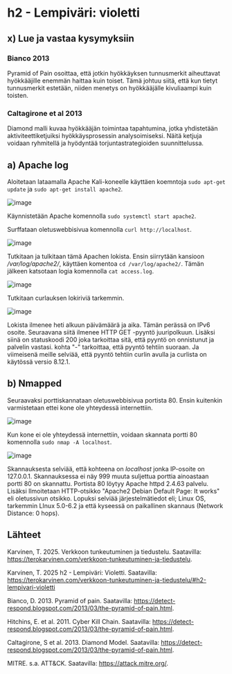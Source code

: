 # h2 - Lempiväri: violetti
## x) Lue ja vastaa kysymyksiin

### Bianco 2013
Pyramid of Pain osoittaa, että jotkin hyökkäyksen tunnusmerkit aiheuttavat hyökkääjille enemmän haittaa kuin toiset.
Tämä johtuu siitä, että kun tietyt tunnusmerkit estetään, niiden menetys on hyökkääjälle kivuliaampi kuin toisten.

### Caltagirone et al 2013
Diamond malli kuvaa hyökkääjän toimintaa tapahtumina, jotka yhdistetään aktiviteettiketjuiksi hyökkäysprosessin analysoimiseksi.
Näitä ketjuja voidaan ryhmitellä ja hyödyntää torjuntastrategioiden suunnittelussa.
## a) Apache log

Aloitetaan lataamalla Apache Kali-koneelle käyttäen koemntoja ``sudo apt-get update`` ja ``sudo apt-get install apache2``.

![image](https://github.com/user-attachments/assets/a2bf39d2-b26d-49c1-a4a2-925421b621f5)

Käynnistetään Apache komennolla ``sudo systemctl start apache2``.

Surffataan oletuswebbisivua komennolla ``curl http://localhost``.

![image](https://github.com/user-attachments/assets/f9f57d47-4a0a-4de3-ac3b-3f8a9e6bf86c)

Tutkitaan ja tulkitaan tämä Apachen lokista. Ensin siirrytään kansioon */var/log/apache2/*, käyttäen komentoa ``cd /var/log/apache2/``. Tämän jälkeen katsotaan logia komennolla ``cat access.log``.

![image](https://github.com/user-attachments/assets/5ad26a46-e45d-44ea-abf1-37b22f34aff4)

Tutkitaan curlauksen lokiriviä tarkemmin.

![image](https://github.com/user-attachments/assets/60ff47ef-397f-414a-a0ae-22651c4d0d1e)

Lokista ilmenee heti alkuun päivämäärä ja aika. Tämän perässä on IPv6 osoite. Seuraavana siitä ilmenee HTTP GET -pyyntö juuripolkuun. Lisäksi siinä on statuskoodi 200 joka tarkoittaa sitä, että pyyntö on onnistunut ja palvelin vastasi. kohta "-" tarkoittaa, että pyyntö tehtiin suoraan. Ja viimeisenä meille selviää, että pyyntö tehtiin curlin avulla ja curlista on käytössä versio 8.12.1.

## b) Nmapped

Seuraavaksi porttiskannataan oletuswebbisivua portista 80. Ensin kuitenkin varmistetaan ettei kone ole yhteydessä internettiin. 

![image](https://github.com/user-attachments/assets/efbe84f6-1f30-4d71-8098-d772a5a68ccf)

Kun kone ei ole yhteydessä internettiin, voidaan skannata portti 80 komennolla ``sudo nmap -A localhost``.

![image](https://github.com/user-attachments/assets/10be4e70-9041-43fc-a81d-3e30c1c743d3)

Skannauksesta selviää, että kohteena on *localhost* jonka IP-osoite on 127.0.0.1.  Skannauksessa ei näy 999 muuta suljettua porttia ainoastaan portti 80 on skannattu. Portista 80 löytyy Apache httpd 2.4.63 palvelu. Lisäksi Ilmoitetaan HTTP-otsikko "Apache2 Debian Default Page: It works" eli oletussivun otsikko. Lopuksi selviää järjestelmätiedot eli; Linux OS, tarkemmin LInux 5.0-6.2 ja että kyseessä on paikallinen skannaus (Network Distance: 0 hops).

## Lähteet

Karvinen, T. 2025. Verkkoon tunkeutuminen ja tiedustelu. Saatavilla: https://terokarvinen.com/verkkoon-tunkeutuminen-ja-tiedustelu.

Karvinen, T. 2025 h2 - Lempiväri: Violetti. Saatavilla: https://terokarvinen.com/verkkoon-tunkeutuminen-ja-tiedustelu/#h2-lempivari-violetti

Bianco, D. 2013. Pyramid of pain. Saatavilla: https://detect-respond.blogspot.com/2013/03/the-pyramid-of-pain.html.

Hitchins, E. et al. 2011. Cyber Kill Chain. Saatavilla: https://detect-respond.blogspot.com/2013/03/the-pyramid-of-pain.html.

Caltagirone, S et al. 2013. Diamond Model. Saatavilla: https://detect-respond.blogspot.com/2013/03/the-pyramid-of-pain.html.

MITRE. s.a. ATT&CK. Saatavilla: https://attack.mitre.org/.
